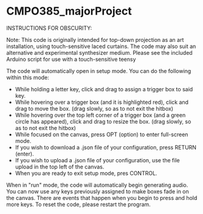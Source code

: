 # CMPO385_majorProject

INSTRUCTIONS FOR OBSCURITY:

Note: This code is originally intended for top-down projection as an art installation, using touch-sensitive laced curtains. The code may also suit an alternative and experimental synthesizer medium.
      Please see the included Arduino script for use with a touch-sensitive teensy 

The code will automatically open in setup mode. You can do the following within this mode:
- While holding a letter key, click and drag to assign a trigger box to said key.
- While hovering over a trigger box (and it is highlighted red), click and drag to move the box. (drag slowly, so as to not exit the hitbox)
- While hovering over the top left corner of a trigger box (and a green circle has appeared), click and drag to resize the box. (drag slowly, so as to not exit the hitbox)
- While focused on the canvas, press OPT (option) to enter full-screen mode.
- If you wish to download a .json file of your configuration, press RETURN (enter).
- If you wish to upload a .json file of your configuration, use the file upload in the top left of the canvas.
- When you are ready to exit setup mode, pres CONTROL.

When in "run" mode, the code will automatically begin generating audio. You can now use any keys previously assigned to make boxes fade in on the canvas. 
There are events that happen when you begin to press and hold more keys.
To reset the code, please restart the program.
